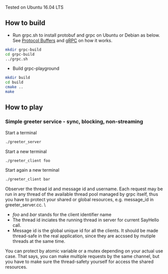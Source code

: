 Tested on Ubuntu 16.04 LTS

## How to build

* Run grpc.sh to install protobuf and grpc on Ubuntu or Debian as below. See [Protocol Buffers](https://github.com/google/protobuf/blob/master/src/README.md) and [gRPC](https://github.com/grpc/grpc/blob/master/INSTALL.md) on how it works. 

```bash
mkdir grpc-build
cd grpc-build
../grpc.sh
```

* Build grpc-playground

```bash
mkdir build
cd build
cmake ..
make
```

## How to play

### Simple greeter service - sync, blocking, non-streaming

Start a terminal
```bash
./greeter_server
```

Start a new terminal
```bash
./greeter_client foo
```

Start again a new terminal
```bash
./greeter_client bar
```

Observer the thread id and message id and username. Each request may be run in any thread of the available thread pool managed
by grpc itself, thus you have to protect your shared or global resources, e.g. message_id in greeter_server.cc. \

- *foo* and *bar* stands for the client identifier name
- The thread id inciates the running thread in server for current SayHello call.
- Message id is the global unique id for all the clients. It should be made thread-safe in the real application, since they are accssed by mutiple threads at the same time. 

You can protect by atomic variable or a mutex depending on your actual use case. That says, you can make multiple requests by the
same channel, but you have to make sure the thread-safety yourself for access the shared resources.
